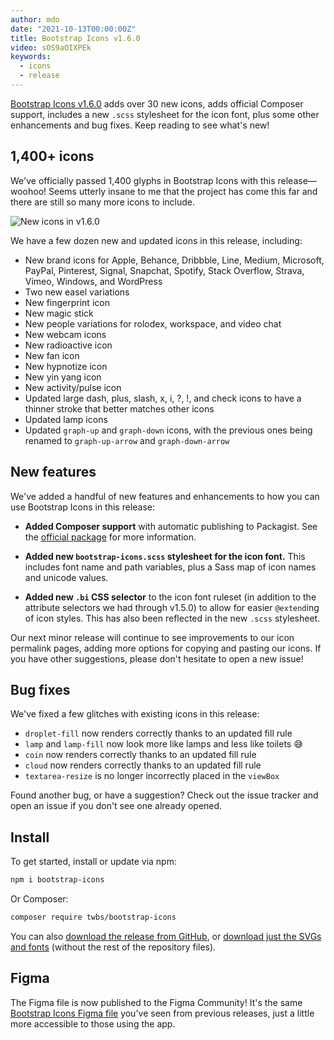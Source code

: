 ```yaml
---
author: mdo
date: "2021-10-13T00:00:00Z"
title: Bootstrap Icons v1.6.0
video: sOS9aOIXPEk
keywords:
  - icons
  - release
---
```


[Bootstrap Icons v1.6.0](https://icons.getbootstrap.com) adds over 30 new icons, adds official Composer support, includes a new `.scss` stylesheet for the icon font, plus some other enhancements and bug fixes. Keep reading to see what's new!

## 1,400+ icons

We've officially passed 1,400 glyphs in Bootstrap Icons with this release—woohoo! Seems utterly insane to me that the project has come this far and there are still so many more icons to include.

![New icons in v1.6.0](/assets/img/2021/10/v160-new-updated-icons.png)

We have a few dozen new and updated icons in this release, including:

- New brand icons for Apple, Behance, Dribbble, Line, Medium, Microsoft, PayPal, Pinterest, Signal, Snapchat, Spotify, Stack Overflow, Strava, Vimeo, Windows, and WordPress
- Two new easel variations
- New fingerprint icon
- New magic stick
- New people variations for rolodex, workspace, and video chat
- New webcam icons
- New radioactive icon
- New fan icon
- New hypnotize icon
- New yin yang icon
- New activity/pulse icon
- Updated large dash, plus, slash, x, i, ?, !, and check icons to have a thinner stroke that better matches other icons
- Updated lamp icons
- Updated `graph-up` and `graph-down` icons, with the previous ones being renamed to `graph-up-arrow` and `graph-down-arrow`

## New features

We've added a handful of new features and enhancements to how you can use Bootstrap Icons in this release:

- **Added Composer support** with automatic publishing to Packagist. See the [official package](https://packagist.org/packages/twbs/bootstrap-icons) for more information.

- **Added new `bootstrap-icons.scss` stylesheet for the icon font.** This includes font name and path variables, plus a Sass map of icon names and unicode values.

- **Added new `.bi` CSS selector** to the icon font ruleset (in addition to the attribute selectors we had through v1.5.0) to allow for easier `@extend`ing of icon styles. This has also been reflected in the new `.scss` stylesheet.

Our next minor release will continue to see improvements to our icon permalink pages, adding more options for copying and pasting our icons. If you have other suggestions, please don't hesitate to open a new issue!

## Bug fixes

We've fixed a few glitches with existing icons in this release:

- `droplet-fill` now renders correctly thanks to an updated fill rule
- `lamp` and `lamp-fill` now look more like lamps and less like toilets 😅
- `coin` now renders correctly thanks to an updated fill rule
- `cloud` now renders correctly thanks to an updated fill rule
- `textarea-resize` is no longer incorrectly placed in the `viewBox`

Found another bug, or have a suggestion? Check out the issue tracker and open an issue if you don't see one already opened.

## Install

To get started, install or update via npm:

```sh
npm i bootstrap-icons
```

Or Composer:

```sh
composer require twbs/bootstrap-icons
```

You can also [download the release from GitHub](https://github.com/twbs/icons/releases/tag/v1.6.0), or [download just the SVGs and fonts](https://github.com/twbs/icons/releases/download/v1.6.0/bootstrap-icons-1.6.0.zip) (without the rest of the repository files).

## Figma

The Figma file is now published to the Figma Community! It's the same [Bootstrap Icons Figma file](https://www.figma.com/file/cKgRyErzl4pR1WN4NcB5lv/Bootstrap-Icons) you've seen from previous releases, just a little more accessible to those using the app.
